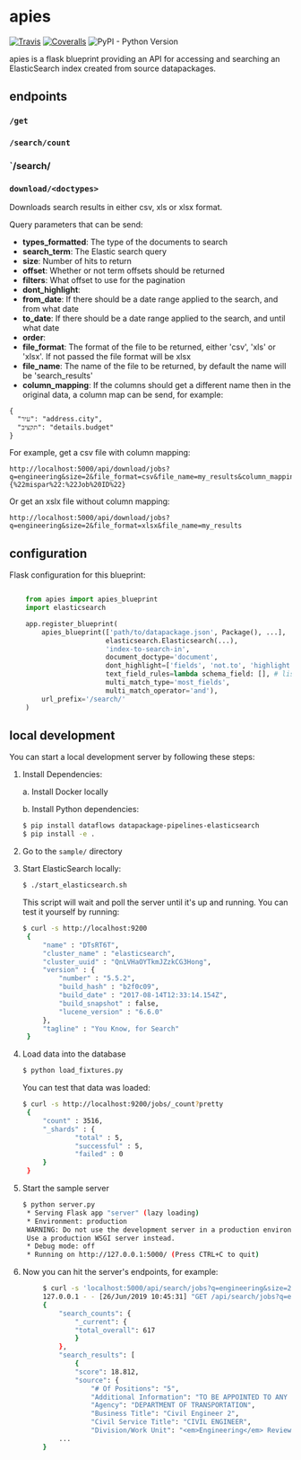 # apies

[![Travis](https://img.shields.io/travis/OpenBudget/apies/master.svg)](https://travis-ci.org/datahq/apies)
[![Coveralls](http://img.shields.io/coveralls/OpenBudget/apies.svg?branch=master)](https://coveralls.io/r/OpenBudget/apies?branch=master)
![PyPI - Python Version](https://img.shields.io/pypi/pyversions/apies.svg)

apies is a flask blueprint providing an API for accessing and searching an ElasticSearch index created from source datapackages.

## endpoints

### `/get`

### `/search/count`

### `/search/<doctypes>

### `download/<doctypes>`

Downloads search results in either csv, xls or xlsx format.

Query parameters that can be send:
- **types_formatted**: The type of the documents to search
- **search_term**: The Elastic search query
- **size**: Number of hits to return
- **offset**: Whether or not term offsets should be returned
- **filters**: What offset to use for the pagination
- **dont_highlight**:
- **from_date**: If there should be a date range applied to the search, and from what date
- **to_date**: If there should be a date range applied to the search, and until what date
- **order**:
- **file_format**: The format of the file to be returned, either 'csv', 'xls' or 'xlsx'.
If not passed the file format will be xlsx
- **file_name**: The name of the file to be returned, by default the name will be 'search_results'
- **column_mapping**: If the columns should get a different name then in the
original data, a column map can be send, for example:
```
{
  "עיר": "address.city",
  "תקציב": "details.budget"
}
```

For example, get a csv file with column mapping:
```
http://localhost:5000/api/download/jobs?q=engineering&size=2&file_format=csv&file_name=my_results&column_mapping={%22mispar%22:%22Job%20ID%22}
```

Or get an xslx file without column mapping:
```
http://localhost:5000/api/download/jobs?q=engineering&size=2&file_format=xlsx&file_name=my_results
```

## configuration

Flask configuration for this blueprint:


```python

    from apies import apies_blueprint
    import elasticsearch

    app.register_blueprint(
        apies_blueprint(['path/to/datapackage.json', Package(), ...],
                        elasticsearch.Elasticsearch(...), 
                        'index-to-search-in', 
                        document_doctype='document',
                        dont_highlight=['fields', 'not.to', 'highlight'],
                        text_field_rules=lambda schema_field: [], # list of tuples: ('exact'/'inexact'/'natural', <field-name>)
                        multi_match_type='most_fields',
                        multi_match_operator='and'),
        url_prefix='/search/'
    )
```

## local development

You can start a local development server by following these steps:

1. Install Dependencies:
    
    a. Install Docker locally
    
    b. Install Python dependencies:

    ```bash
    $ pip install dataflows datapackage-pipelines-elasticsearch
    $ pip install -e .
    ```
2. Go to the `sample/` directory
3. Start ElasticSearch locally:
   ```bash
   $ ./start_elasticsearch.sh
   ```

   This script will wait and poll the server until it's up and running.
   You can test it yourself by running:
   ```bash
   $ curl -s http://localhost:9200
    {
        "name" : "DTsRT6T",
        "cluster_name" : "elasticsearch",
        "cluster_uuid" : "QnLVHaOYTkmJZzkCG3Hong",
        "version" : {
            "number" : "5.5.2",
            "build_hash" : "b2f0c09",
            "build_date" : "2017-08-14T12:33:14.154Z",
            "build_snapshot" : false,
            "lucene_version" : "6.6.0"
        },
        "tagline" : "You Know, for Search"
    }
   ```
4. Load data into the database
   ```bash
   $ python load_fixtures.py
   ```
   You can test that data was loaded:
   ```bash
   $ curl -s http://localhost:9200/jobs/_count?pretty
    {
        "count" : 3516,
        "_shards" : {
                "total" : 5,
                "successful" : 5,
                "failed" : 0
        }
    }
   ```
5. Start the sample server
   ```bash
   $ python server.py 
    * Serving Flask app "server" (lazy loading)
    * Environment: production
    WARNING: Do not use the development server in a production environment.
    Use a production WSGI server instead.
    * Debug mode: off
    * Running on http://127.0.0.1:5000/ (Press CTRL+C to quit)
   ```  
6. Now you can hit the server's endpoints, for example:
   ```bash
        $ curl -s 'localhost:5000/api/search/jobs?q=engineering&size=2' | jq
        127.0.0.1 - - [26/Jun/2019 10:45:31] "GET /api/search/jobs?q=engineering&size=2 HTTP/1.1" 200 -
        {
            "search_counts": {
                "_current": {
                "total_overall": 617
                }
            },
            "search_results": [
                {
                "score": 18.812,
                "source": {
                    "# Of Positions": "5",
                    "Additional Information": "TO BE APPOINTED TO ANY CIVIL <em>ENGINEERING</em> POSITION IN BRIDGES, CANDIDATES MUST POSSESS ONE YEAR OF CIVIL <em>ENGINEERING</em> EXPERIENCE IN BRIDGE DESIGN, BRIDGE CONSTRUCTION, BRIDGE MAINTENANCE OR BRIDGE INSPECTION.",
                    "Agency": "DEPARTMENT OF TRANSPORTATION",
                    "Business Title": "Civil Engineer 2",
                    "Civil Service Title": "CIVIL ENGINEER",
                    "Division/Work Unit": "<em>Engineering</em> Review & Support",
            ...
        }
    ```
